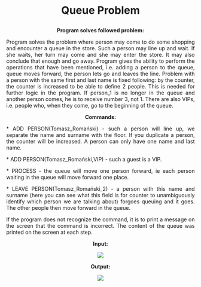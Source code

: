 # <p align="center"> Queue Problem </p>
<p align="center"> <b>Program solves followed problem:</b> </p>


<p align="justify"> Program solves the problem where person 
may come to do some shopping and encounter a queue in the store. Such a person may line up and
wait. If she waits, her turn may come and she may enter the store. It may also conclude that
enough and go away. Program gives
the ability to perform the operations that have been mentioned, i.e. adding a person to the queue, queue
moves forward, the person lets go and leaves the line.
Problem with a person with the same first and last name is fixed following: by the counter, the counter is increased to be able to define 2 people. This is needed for further logic in the program. If person_1 is no longer in the queue and
another person comes, he is to receive number 3, not 1. There are also VIPs, i.e. people who, when they come, go to the beginning of the queue. </p>  <p align="center"> <b> Commands: </b> </p>

<p align="justify"> * ADD PERSON(Tomasz_Romański) - such a person will line up, we separate the name and surname with the floor.
If you duplicate a person, the counter will be increased. A person can only have one name and
last name. </p>
<p align="justify"> * ADD PERSON(Tomasz_Romański,VIP) - such a guest is a VIP.</p>
<p align="justify"> * PROCESS - the queue will move one person forward, ie each person waiting in the queue
will move forward one place. </p>
 <p align="justify"> * LEAVE PERSON(Tomasz_Romański_2) - a person with this name and surname (here you can see what this field is for
counter to unambiguously identify which person we are talking about) forgoes queuing and
it goes. The other people then move forward in the queue. </p>


<p align="justify"> If the program does not recognize the command, it is to print a message on the screen that the command is incorrect. 
The content of the queue was printed on the screen at each step. </p>

<p align="center"> <b> Input:</b> </p>
<p align="center">
  <img src="https://user-images.githubusercontent.com/92333856/219492258-77482b8a-08eb-4d27-b603-b1b1a36ad5a6.png">
</p>

<p align="center"> <b> Output:</b> </p>
<p align="center">
  <img src="https://user-images.githubusercontent.com/92333856/219492284-01d9fc66-bb03-4cf5-a157-d9774ab88820.png">
</p>





